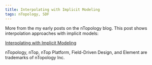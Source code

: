 ```yaml
---
title: Interpolating with Implicit Modeling
tags: nTopology, SDF
---
```

More from the my early posts on the nTopology blog.  This post shows interpolation approaches with implicit models:

[Interpolating with Implicit Modeling](https://ntopology.com/blog/interpolating-with-implicit-modeling/)

<div class="article__license">nTopology, nTop, nTop Platform, Field-Driven Design, and Element are trademarks of nTopology Inc.</div>